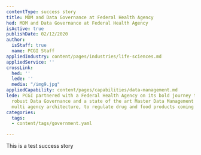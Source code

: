```yaml
---
contentType: success story
title: MDM and Data Governance at Federal Health Agency
hed: MDM and Data Governance at Federal Health Agency
isActive: true
publishDate: 02/12/2020
author:
  isStaff: true
  name: PCGI Staff
appliedIndustry: content/pages/industries/life-sciences.md
appliedService: ''
crossLink:
  hed: ''
  lede: ''
  media: "/img9.jpg"
appliedCapability: content/pages/capabilities/data-management.md
lede: PCGI partnered with a Federal Health Agency on its bold journey to establish
  robust Data Governance and a state of the art Master Data Management in a complex
  multi agency architecture, to regulate drug and food products coming into the U.S.
categories:
  tags:
  - content/tags/government.yaml

---
```

This is a test success story